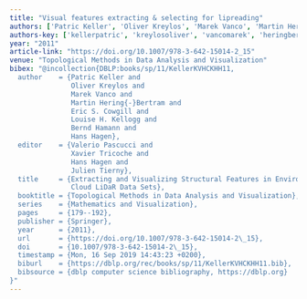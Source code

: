```yaml
---
title: "Visual features extracting & selecting for lipreading"
authors: ['Patric Keller', 'Oliver Kreylos', 'Marek Vanco', 'Martin Hering-Bertram', 'Eric S. Cowgill', 'Louise H. Kellogg', 'Bernd Hamann', 'Hans Hagen']
authors-key: ['kellerpatric', 'kreylosoliver', 'vancomarek', 'heringbertrammartin', 's.eric', 'h.louise', 'hamannbernd', 'hagenhans']
year: "2011"
article-link: "https://doi.org/10.1007/978-3-642-15014-2_15"
venue: "Topological Methods in Data Analysis and Visualization"
bibex: "@incollection{DBLP:books/sp/11/KellerKVHCKHH11,
  author    = {Patric Keller and
               Oliver Kreylos and
               Marek Vanco and
               Martin Hering{-}Bertram and
               Eric S. Cowgill and
               Louise H. Kellogg and
               Bernd Hamann and
               Hans Hagen},
  editor    = {Valerio Pascucci and
               Xavier Tricoche and
               Hans Hagen and
               Julien Tierny},
  title     = {Extracting and Visualizing Structural Features in Environmental Point
               Cloud LiDaR Data Sets},
  booktitle = {Topological Methods in Data Analysis and Visualization},
  series    = {Mathematics and Visualization},
  pages     = {179--192},
  publisher = {Springer},
  year      = {2011},
  url       = {https://doi.org/10.1007/978-3-642-15014-2\_15},
  doi       = {10.1007/978-3-642-15014-2\_15},
  timestamp = {Mon, 16 Sep 2019 14:43:23 +0200},
  biburl    = {https://dblp.org/rec/books/sp/11/KellerKVHCKHH11.bib},
  bibsource = {dblp computer science bibliography, https://dblp.org}
}"
---
```

